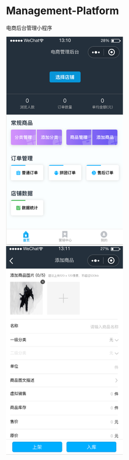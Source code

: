 # Management-Platform
电商后台管理小程序


<img src="https://github.com/fnegdaq/Management-Platform/blob/master/screenshot/WX20181219-131043@2x.png" width="320" height="568" alt="首页"/>  <img src="https://github.com/fnegdaq/Management-Platform/blob/master/screenshot/WX20181219-131137%402x.png" width="320" height="568" alt="添加商品"/>

